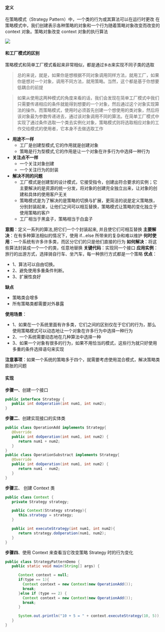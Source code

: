 #### 定义
在策略模式（Strategy Pattern）中，一个类的行为或其算法可以在运行时更改
在策略模式中，我们创建表示各种策略的对象和一个行为随着策略对象改变而改变的 context 对象。策略对象改变 context 对象的执行算法

![](https://i.loli.net/2018/03/09/5aa29e5a9fbfe.png)
#### 和工厂模式的区别
策略模式和简单工厂模式看起来非常相似，都是通过`多态`来实现不同子类的选取
> 总的来说，就是，如果你是想根据不同对象调用同样方法，就用工厂，如果你是想对一个对象，调用不同方法，就用策略。当然，这个都是基于你想要低耦合的前提

> 如果从使用这两种模式的角度来看的话，我们会发现在简单工厂模式中我们只需要传递相应的条件就能得到想要的一个对象，然后通过这个对象实现算法的操作。而策略模式，使用时必须首先创建一个想使用的类对象，然后将该对象最为参数传递进去，通过该对象调用不同的算法。在简单工厂模式中实现了通过条件选取一个类去实例化对象，策略模式则将选取相应对象的工作交给模式的使用者，它本身不去做选取工作


- **用途不一样**
  - 工厂是创建型模式,它的作用就是创建对象
  - 策略是行为型模式,它的作用是让一个对象在许多行为中选择一种行为
- **关注点不一样**
  - 一个关注对象创建
  - 一个关注行为的封装
- **解决不同的问题**
  - 工厂模式是创建型的设计模式，它接受指令，创建出符合要求的实例；它主要解决的是资源的统一分发，将对象的创建完全独立出来，让对象的创建和具体的使用客户无关
  - 策略模式是为了解决的是策略的切换与扩展，更简洁的说是定义策略族，分别封装起来，让他们之间可以相互替换，策略模式让策略的变化独立于使用策略的客户
  - 工厂相当于黑盒子，策略相当于白盒子

**意图**：定义一系列的算法,把它们一个个封装起来, 并且使它们可相互替换
**主要解决**：在有多种算法相似的情况下，使用 if...else 所带来的复杂和难以维护
**何时使用**：一个系统有许多许多类，而区分它们的只是他们直接的行为
**如何解决**：将这些算法封装成一个一个的类，任意地替换
**关键代码**：实现同一个接口
**应用实例**：旅行的出游方式，选择骑自行车、坐汽车，每一种旅行方式都是一个策略
**优点**：
- 1、算法可以自由切换。
- 2、避免使用多重条件判断。
- 3、扩展性良好

**缺点**
- 策略类会增多
- 所有策略类都需要对外暴露

**使用场景**：
- 1、如果在一个系统里面有许多类，它们之间的区别仅在于它们的行为，那么使用策略模式可以动态地让一个对象在许多行为中选择一种行为
- 2、一个系统需要动态地在几种算法中选择一种
- 3、如果一个对象有很多的行为，如果不用恰当的模式，这些行为就只好使用多重的条件选择语句来实现

**注意事项**：如果一个系统的策略多于四个，就需要考虑使用混合模式，解决策略类膨胀的问题

#### 实现
**步骤一**、创建一个接口
```java
public interface Strategy {
   public int doOperation(int num1, int num2);
}
```
**步骤二**、创建实现接口的实体类
```java
public class OperationAdd implements Strategy{
   @Override
   public int doOperation(int num1, int num2) {
      return num1 + num2;
   }
}
public class OperationSubstract implements Strategy{
   @Override
   public int doOperation(int num1, int num2) {
      return num1 - num2;
   }
}
```
**步骤三**、 创建 Context 类
```java
public class Context {
   private Strategy strategy;

   public Context(Strategy strategy){
      this.strategy = strategy;
   }

   public int executeStrategy(int num1, int num2){
      return strategy.doOperation(num1, num2);
   }
}
```
**步骤四**、使用 Context 来查看当它改变策略 Strategy 时的行为变化
```java
public class StrategyPatternDemo {
   public static void main(String[] args) {

      Context context = null;
      if(type == 1){
        Context context = new Context(new OperationAdd());
        break;
      }else if (type == 2) {
        Context context = new Context(new OperationAdd());
        break;
      }

      System.out.println("10 + 5 = " + context.executeStrategy(10, 5));
   }
}
```
